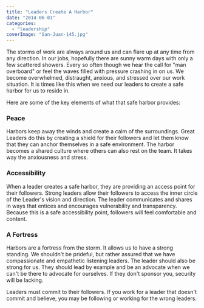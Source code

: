 ```yaml
---
title: "Leaders Create A Harbor"
date: "2014-06-01"
categories: 
  - "leadership"
coverImage: "San-Juan-145.jpg"
---
```


The storms of work are always around us and can flare up at any time from any direction. In our jobs, hopefully there are sunny warm days with only a few scattered showers. Every so often though we hear the call for "man overboard" or feel the waves filled with pressure crashing in on us. We become overwhelmed, distraught, anxious, and stressed over our work situation. It is times like this when we need our leaders to create a safe harbor for us to reside in.

Here are some of the key elements of what that safe harbor provides:

### Peace

Harbors keep away the winds and create a calm of the surroundings. Great Leaders do this by creating a shield for their followers and let them know that they can anchor themselves in a safe environment. The harbor becomes a shared culture where others can also rest on the team. It takes way the anxiousness and stress.

### Accessibility

When a leader creates a safe harbor, they are providing an access point for their followers. Strong leaders allow their followers to access the inner circle of the Leader's vision and direction. The leader communicates and shares in ways that entices and encourages vulnerability and transparency. Because this is a safe accessibility point, followers will feel comfortable and content.

### A Fortress

Harbors are a fortress from the storm. It allows us to have a strong standing. We shouldn't be prideful, but rather assured that we have compassionate and empathetic listening leaders. The leader should also be strong for us. They should lead by example and be an advocate when we can't be there to advocate for ourselves. If they don't sponsor you, security will be lacking.

Leaders must commit to their followers. If you work for a leader that doesn't commit and believe, you may be following or working for the wrong leaders.
